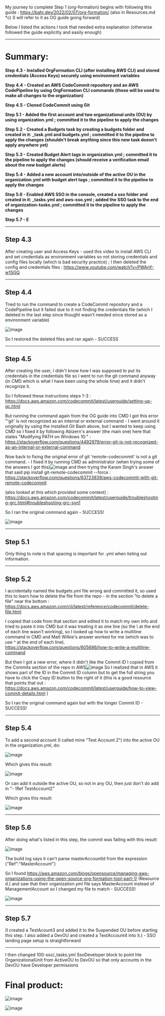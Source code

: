 My journey to complete Step 1 (org-formation) begins with following this guide : https://bahr.dev/2022/02/07/org-formation/ (also in Resources.md *c)
  (I will refer to it as OG guide going forward)

Below I listed the actions I took that needed extra explanation (otherwise followed the guide explicitly and easily enough)

***
# Summary: #
**Step 4.3 - Installed OrgFormation CLI (after installing AWS CLI) and stored credentials (Access Keys) securely using environment variables**

**Step 4.4 - Created an AWS CodeCommit repository and an AWS CodePipeline by using OrgFormation CLI commands (these will be used to make all changes to the organization)**

**Step 4.5 - Cloned CodeCommit using Git**

**Step 5.1 - Added the first account and two organizational units (OU) by using organization.yml ; committed it to the pipeline to apply the changes**

**Step 5.2 - Created a Budgets task by creating a budgets folder and created in it: _task.yml and budgets.yml ; committed it to the pipeline to apply the changes (shouldn't break anything since this new task doesn't apply anywhere yet)**

**Step 5.3 - Created Budget Alert tags in organization.yml ; committed it to the pipeline to apply the changes (should receive a verification email about the new budget alerts)**

**Step 5.4 - Added a new account into/outside of the active OU in the organization.yml with budget alert tags ; committed it to the pipeline to apply the changes**

**Step 5.6 - Enabled AWS SSO in the console, created a sso folder and created in it: _tasks.yml and aws-sso.yml ; added the SSO task to the end of organization-tasks.yml ; committed it to the pipeline to apply the changes**

**Step 5.7 - E**

***

## Step 4.3
After creating user and Access Keys - used this video to install AWS CLI and set credentials as environment variables so not storing credentials and config files locally (which is bad security practice) ; I then deleted the config and credentials files : https://www.youtube.com/watch?v=PWAnY-w1SGQ
***
## Step 4.4
Tried to run the command to create a CodeCommit repository and a CodePipeline but it failed due to it not finding the credentials file (which I deleted in the last step since thought wasn't needed since stored as a environment variable)

![image](https://user-images.githubusercontent.com/77641113/235282568-d4390b66-e794-401a-9f7f-ae9bad848122.png)
  
  
  So I restored the deleted files and ran again - SUCCESS
***
## Step 4.5
After creating the user, I didn't know how I was supposed to put its credenitals in the credentials file so I went to run the git command anyway (in CMD which is what I have been using the whole time) and it didn't recognize it.
  
  So I followed these instructions steps 1-3 : https://docs.aws.amazon.com/codecommit/latest/userguide/setting-up-gc.html

  But running the command again from the OG guide into CMD I got this error "'git' is not recognized as an internal or external command - I went around it originally by using the installed Git Bash above, but I wanted to keep using CMD so I fixed it by following Abizern's answer (the main one) here that states "Modifying PATH on Windows 10:" : https://stackoverflow.com/questions/4492979/error-git-is-not-recognized-as-an-internal-or-external-command

  Now back to fixing the original error of git 'remote-codecommit' is not a git command. - I fixed it by running CMD as administrator (when trying some of the answers I got this)![image](https://user-images.githubusercontent.com/77641113/235285561-21394201-6b70-4fe7-92c0-12a5d49686b3.png)
 and then trying the Karam Singh's answer that said pip install git-remote-codecommit --force : https://stackoverflow.com/questions/63723839/aws-codecommit-with-git-remote-codecommit
 
  (also looked at this which provided some context) : https://docs.aws.amazon.com/codecommit/latest/userguide/troubleshooting-grc.html#troubleshooting-grc-syn1
 
 So I ran the original command again - SUCCESS!
 
 ![image](https://user-images.githubusercontent.com/77641113/235285707-6c8560dd-d6d9-4e99-a34c-f2aca30e5b79.png)
***
## Step 5.1
Only thing to note is that spacing is important for .yml when listing out information.
***
## Step 5.2
I accidentally named the budgets.yml file wrong and committed it, so used this to learn how to delete the file from the repo - in the section "to delete a file" near the bottom : https://docs.aws.amazon.com/cli/latest/reference/codecommit/delete-file.html

  I copied that code from that section and edited it to match my own info and tried to paste it into CMD but it was treating it as one line (so the \ at the end of each line wasn't working), so I looked up how to write a multiline command in CMD and Matt Wilkie's answer worked for me (which was to use ^ at the end of each line).
  https://stackoverflow.com/questions/605686/how-to-write-a-multiline-command
  
  But then I got a new error, where it didn't like the Commit ID I copied from the Commits section of the repo in AWS![image](https://user-images.githubusercontent.com/77641113/235307811-0464bc7b-9d97-4122-881b-27e285e78485.png)
  So I realized that in AWS it shows part of the ID in the Commit ID column but to get the full string you have to click the Copy ID button to the right of it (this is a good resource that points that out : https://docs.aws.amazon.com/codecommit/latest/userguide/how-to-view-commit-details.html )
  
  
  So I ran the original command again but with the longer Commit ID - SUCCESS!
***
## Step 5.4
To add a second account (I called mine "Test Account 2") into the active OU in the organization.yml, do:

![image](https://user-images.githubusercontent.com/77641113/235786876-cf6e7e04-b2e1-4db4-a159-63ebbbc10dc6.png)

Which gives this result:

![image](https://user-images.githubusercontent.com/77641113/235788507-d343e09a-487f-407c-ba96-07a4eedd2fd6.png)


Or can add it outside the active OU, so not in any OU, then just don't do add in "- !Ref TestAccount2"

Which gives this result:

![image](https://user-images.githubusercontent.com/77641113/235787973-393218f5-1c7b-4049-a32c-6e65a80028a5.png)

***
## Step 5.6
After doing what's listed in this step, the commit was failing with this result:

![image](https://user-images.githubusercontent.com/77641113/236968808-1c02acbc-575b-475d-9d52-ebb0d702b9c7.png)

The build log says it can't parse masterAccountId from the expression {"Ref":"MasterAccount"}

So I found https://aws.amazon.com/blogs/opensource/managing-aws-organizations-using-the-open-source-org-formation-tool-part-1/ (Resource d.) and saw that their organization.yml file says MasterAccount instead of ManagementAccount so I changed my file to match - SUCCESS!

![image](https://user-images.githubusercontent.com/77641113/236969181-498789d9-3fdd-4a0d-8e99-892e73ee08df.png)

***
## Step 5.7
(I created a TestAcount3 and added it to the Suspended OU before starting this step. I also added a DevOU and created a TestAccount4 into it.) - SSO landing page setup is straightforward

***
I then changed 100-sso/_tasks.yml SsoDeveloper block to point hte OrganizationalUnit from ActiveOU to DevOU so that only accounts in the DevOU have Developer permissions

# Final product:

![image](https://user-images.githubusercontent.com/77641113/236975931-70bab849-c8ed-4f97-9146-5e1a5288d9cd.png)

![image](https://user-images.githubusercontent.com/77641113/236976709-58747836-673c-4e38-8498-2b60291300d5.png)
